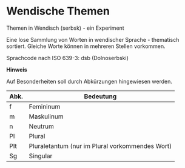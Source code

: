 # Wendische Themen
Themen in Wendisch (serbsk) - ein Experiment

Eine lose Sammlung von Worten in wendischer Sprache - thematisch sortiert. Gleiche Worte können in mehreren Stellen vorkommen.

Sprachcode nach ISO 639-3: dsb (Dolnoserbski)


**Hinweis**

Auf Besonderheiten soll durch Abkürzungen hingewiesen werden.

Abk. | Bedeutung
-----|----------
f|Femininum
m|Maskulinum
n|Neutrum
Pl|Plural
Plt|Pluraletantum (nur im Plural vorkommendes Wort)
Sg|Singular
